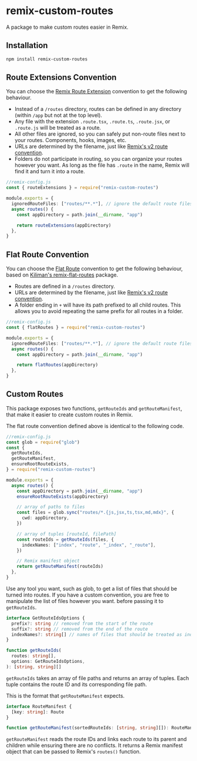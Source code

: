# remix-custom-routes

A package to make custom routes easier in Remix.

## Installation

```bash
npm install remix-custom-routes
```

## Route Extensions Convention

You can choose the [Remix Route Extension](./routeExtensions/README.md) convention to get the following behaviour.

- Instead of a `/routes` directory, routes can be defined in any directory (within `/app` but not at the top level).
- Any file with the extension `.route.tsx`, `.route.ts`, `.route.jsx`, or `.route.js` will be treated as a route.
- All other files are ignored, so you can safely put non-route files next to your routes. Components, hooks, images, etc.
- URLs are determined by the filename, just like [Remix's v2 route convention](https://remix.run/docs/en/main/file-conventions/route-files-v2).
- Folders do not participate in routing, so you can organize your routes however you want. As long as the file has `.route` in the name, Remix will find it and turn it into a route.

```ts
//remix-config.js
const { routeExtensions } = require("remix-custom-routes")

module.exports = {
  ignoredRouteFiles: ["routes/**.*"], // ignore the default route files
  async routes() {
    const appDirectory = path.join(__dirname, "app")

    return routeExtensions(appDirectory)
  },
}
```

## Flat Route Convention

You can choose the [Flat Route](./flatRoutes/README.md) convention to get the following behaviour, based on [Kiliman's remix-flat-routes](https://github.com/kiliman/remix-flat-routes) package.

- Routes are defined in a `/routes` directory.
- URLs are determined by the filename, just like [Remix's v2 route convention](https://remix.run/docs/en/main/file-conventions/route-files-v2).
- A folder ending in `+` will have its path prefixed to all child routes. This allows you to avoid repeating the same prefix for all routes in a folder.

```ts
//remix-config.js
const { flatRoutes } = require("remix-custom-routes")

module.exports = {
  ignoredRouteFiles: ["routes/**.*"], // ignore the default route files
  async routes() {
    const appDirectory = path.join(__dirname, "app")

    return flatRoutes(appDirectory)
  },
}
```

## Custom Routes

This package exposes two functions, `getRouteIds` and `getRouteManifest`, that make it easier to create custom routes in Remix.

The flat route convention defined above is identical to the following code.

```ts
//remix-config.js
const glob = require("glob")
const {
  getRouteIds,
  getRouteManifest,
  ensureRootRouteExists,
} = require("remix-custom-routes")

module.exports = {
  async routes() {
    const appDirectory = path.join(__dirname, "app")
    ensureRootRouteExists(appDirectory)

    // array of paths to files
    const files = glob.sync("routes/*.{js,jsx,ts,tsx,md,mdx}", {
      cwd: appDirectory,
    })

    // array of tuples [routeId, filePath]
    const routeIds = getRouteIds(files, {
      indexNames: ["index", "route", "_index", "_route"],
    })

    // Remix manifest object
    return getRouteManifest(routeIds)
  },
}
```

Use any tool you want, such as glob, to get a list of files that should be turned into routes. If you have a custom convention, you are free to manipulate the list of files however you want. before passing it to `getRouteIds`.

```ts
interface GetRouteIdsOptions {
  prefix?: string // removed from the start of the route
  suffix?: string // removed from the end of the route
  indexNames?: string[] // names of files that should be treated as index files
}

function getRouteIds(
  routes: string[],
  options: GetRouteIdsOptions,
): [string, string][]
```

`getRouteIds` takes an array of file paths and returns an array of tuples. Each tuple contains the route ID and its corresponding file path.

This is the format that `getRouteManifest` expects.

```ts
interface RouteManifest {
  [key: string]: Route
}

function getRouteManifest(sortedRouteIds: [string, string][]): RouteManifest
```

`getRouteManifest` reads the route IDs and links each route to its parent and children while ensuring there are no conflicts. It returns a Remix manifest object that can be passed to Remix's `routes()` function.
